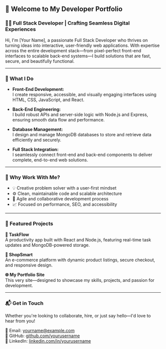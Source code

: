 ## 🚀 Welcome to My Developer Portfolio

### 👨‍💻 Full Stack Developer | Crafting Seamless Digital Experiences

Hi, I'm [Your Name], a passionate Full Stack Developer who thrives on turning ideas into interactive, user-friendly web applications. With expertise across the entire development stack—from pixel-perfect front-end interfaces to scalable back-end systems—I build solutions that are fast, secure, and beautifully functional.

---

### 🔧 What I Do

- **Front-End Development:**  
  I create responsive, accessible, and visually engaging interfaces using HTML, CSS, JavaScript, and React.

- **Back-End Engineering:**  
  I build robust APIs and server-side logic with Node.js and Express, ensuring smooth data flow and performance.

- **Database Management:**  
  I design and manage MongoDB databases to store and retrieve data efficiently and securely.

- **Full Stack Integration:**  
  I seamlessly connect front-end and back-end components to deliver complete, end-to-end web solutions.

---

### 🌟 Why Work With Me?

- 💡 Creative problem solver with a user-first mindset  
- ⚙️ Clean, maintainable code and scalable architecture  
- 🔄 Agile and collaborative development process  
- 📈 Focused on performance, SEO, and accessibility

---

### 📁 Featured Projects

**📝 TaskFlow**  
A productivity app built with React and Node.js, featuring real-time task updates and MongoDB-powered storage.

**🛒 ShopSmart**  
An e-commerce platform with dynamic product listings, secure checkout, and responsive design.

**🌐 My Portfolio Site**  
This very site—designed to showcase my skills, projects, and passion for development.

---

### 📬 Get in Touch

Whether you're looking to collaborate, hire, or just say hello—I'd love to hear from you!

📧 Email: yourname@example.com  
🔗 GitHub: [github.com/yourusername](https://github.com/yourusername)  
💼 LinkedIn: [linkedin.com/in/yourusername](https://linkedin.com/in/yourusername)




